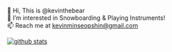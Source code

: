 👋 Hi, This is @kevinthebear  
👀 I’m interested in Snowboarding & Playing Instruments!  
📫 Reach me at kevinminseopshin@gmail.com  

[![github stats](https://github-readme-stats.vercel.app/api?username=kevinthebear&show_icons=true&hide_border=False)](https://github.com/kevinthebear)

<!---
kevinthebear/kevinthebear is a ✨ special ✨ repository because its `README.md` (this file) appears on your GitHub profile.
You can click the Preview link to take a look at your changes.
--->
